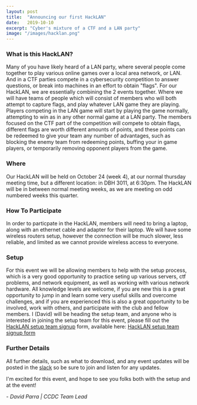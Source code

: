 ```yaml
---
layout: post
title:  "Announcing our first HackLAN"
date:   2019-10-10
excerpt: "Cyber's mixture of a CTF and a LAN party"
image: "/images/hacklan.png"
---
```

### What is this HackLAN?

Many of you have likely heard of a LAN party, where several people come together to play various online games over a local area network, or LAN. And in a CTF parties compete in a cybersecurity competition to answer questions, or break into machines in an effort to obtain "flags". For our HackLAN, we are essentially combining the 2 events together. Where we will have teams of people which will consist of members who will both attempt to capture flags, and play whatever LAN game they are playing. Players competing in the LAN game will start by playing the game normally, attempting to win as in any other normal game at a LAN party. The members focused on the CTF part of the competition will compete to obtain flags, different flags are worth different amounts of points, and these points can be redeemed to give your team any number of advantages, such as blocking the enemy team from redeeming points, buffing your in game players, or temporarily removing opponent players from the game.


### Where

Our HackLAN will be held on October 24 (week 4), at our normal thursday meeting time, but a different location: in DBH 3011, at 6:30pm. The HackLAN will be in between normal meeting weeks, as we are meeting on odd numbered weeks this quarter. 


### How To Participate

In order to particpate in the HackLAN, members will need to bring a laptop, along with an ethernet cable and adapter for their laptop. We will have some wireless routers setup, however the connection will be much slower, less reliable, and limited as we cannot provide wireless access to everyone.


### Setup

For this event we will be allowing members to help with the setup process, which is a very good opportunity to practice seting up various servers, ctf problems, and network equipment, as well as working with various network hardware. All knowledge levels are welcome, if you are new this is a great opportunity to jump in and learn some very useful skills and overcome challenges, and if you are experienced this is also a great opportunity to be involved, work with others, and participate with the club and fellow members. I (David) will be heading the setup team, and anyone who is interested in joining the setup team for this event, please fill out the <a href="https://forms.gle/Bjex2yQ7Exop6tDe9"> HackLAN setup team signup</a> form, available here: <a href="https://forms.gle/Bjex2yQ7Exop6tDe9"> HackLAN setup team signup form</a> 


### Further Details

All further details, such as what to download, and any event updates will be posted in the <a href="https://ucicyber.slack.com">slack</a> so be sure to join and listen for any updates.

I'm excited for this event, and hope to see you folks both with the setup and at the event!


\- *David Parra \| CCDC Team Lead*
